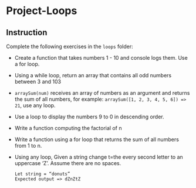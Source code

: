 # Project-Loops

## Instruction

Complete the following exercises in the `loops` folder:

- Create a function that takes numbers 1 - 10 and console logs them. Use a for loop.
- Using a while loop, return an array that contains all odd numbers between 3 and 103
- `arraySum(num)` receives an array of numbers as an argument and returns the sum of all numbers, for example: `arraySum([1, 2, 3, 4, 5, 6]) => 21`, use any loop.
- Use a loop to display the numbers 9 to 0 in descending order.
- Write a function computing the factorial of n
- Write a function using a for loop that returns the sum of all numbers from 1 to n.
- Using any loop, Given a string change t=the every second letter to an uppercase ‘Z’. Assume there are no spaces.

  ```
  Let string = “donuts”
  Expected output => dZnZtZ
  ```

